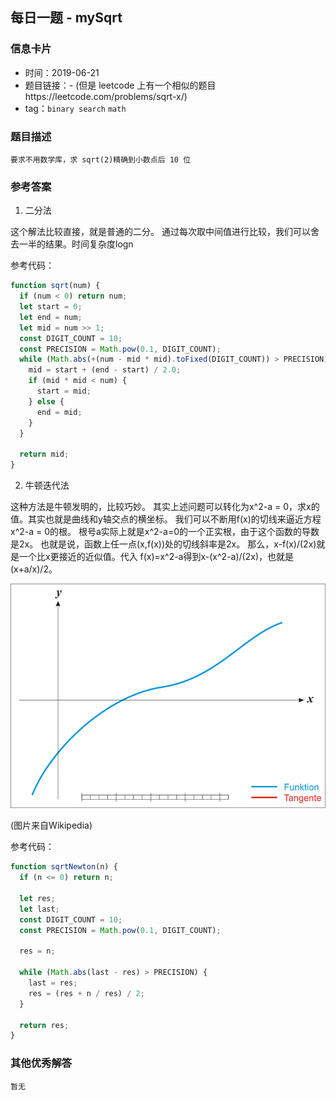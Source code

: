 ## 每日一题 - mySqrt

### 信息卡片

- 时间：2019-06-21
- 题目链接：- (但是 leetcode 上有一个相似的题目https://leetcode.com/problems/sqrt-x/)
- tag：`binary search` `math`

### 题目描述

```
要求不用数学库，求 sqrt(2)精确到小数点后 10 位
```

### 参考答案

1. 二分法

这个解法比较直接，就是普通的二分。
通过每次取中间值进行比较，我们可以舍去一半的结果。时间复杂度logn

参考代码：

```js
function sqrt(num) {
  if (num < 0) return num;
  let start = 0;
  let end = num;
  let mid = num >> 1;
  const DIGIT_COUNT = 10;
  const PRECISION = Math.pow(0.1, DIGIT_COUNT);
  while (Math.abs(+(num - mid * mid).toFixed(DIGIT_COUNT)) > PRECISION) {
    mid = start + (end - start) / 2.0;
    if (mid * mid < num) {
      start = mid;
    } else {
      end = mid;
    }
  }

  return mid;
}
```

2. 牛顿迭代法

这种方法是牛顿发明的，比较巧妙。
其实上述问题可以转化为x^2-a = 0，求x的值。其实也就是曲线和y轴交点的横坐标。
我们可以不断用f(x)的切线来逼近方程 x^2-a = 0的根。
根号a实际上就是x^2-a=0的一个正实根，由于这个函数的导数是2x。
也就是说，函数上任一点(x,f(x))处的切线斜率是2x。
那么，x-f(x)/(2x)就是一个比x更接近的近似值。代入 f(x)=x^2-a得到x-(x^2-a)/(2x)，也就是(x+a/x)/2。

![2019-06-27](../assets/daily/2019-06-27.gif)

(图片来自Wikipedia)

参考代码：

```js
function sqrtNewton(n) {
  if (n <= 0) return n;

  let res;
  let last;
  const DIGIT_COUNT = 10;
  const PRECISION = Math.pow(0.1, DIGIT_COUNT);

  res = n;

  while (Math.abs(last - res) > PRECISION) {
    last = res;
    res = (res + n / res) / 2;
  }

  return res;
}
```

### 其他优秀解答

```
暂无
```
